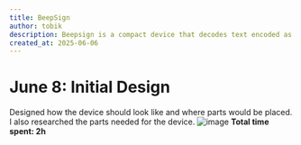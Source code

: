 ```yaml
---
title: BeepSign
author: tobik
description: Beepsign is a compact device that decodes text encoded as audio tones sent through a 3.5mm jack,displays the message visually, and then plays the accompanying music seamlessly.
created_at: 2025-06-06
---
```


# June 8: Initial Design
Designed how the device should look like and where parts would be placed. I also researched the parts needed for the device.
![image](https://github.com/user-attachments/assets/729c16dc-6ff1-4188-b82e-8a928482ebe8)
**Total time spent: 2h**

